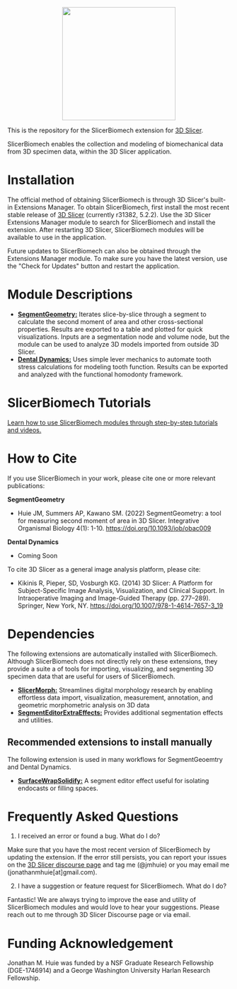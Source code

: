 <p align="center">
  <img src="https://raw.githubusercontent.com/jmhuie/SlicerBiomech/main/SlicerBiomech_git.png" width="256" height="256">
</p>


This is the repository for the SlicerBiomech extension for <a href="https://slicer.org/" target ="_blank">3D Slicer</a>.

SlicerBiomech enables the collection and modeling of biomechanical data from 3D specimen data, within the 3D Slicer application. 


# Installation

The official method of obtaining SlicerBiomech is through 3D Slicer's built-in Extensions Manager. To obtain SlicerBiomech, first install the most recent stable release of <a href="https://download.slicer.org/" target ="_blank">3D Slicer</a> (currently r31382, 5.2.2). 
Use the 3D Slicer Extensions Manager module to search for SlicerBiomech and install the extension. After restarting 3D Slicer, SlicerBiomech modules will be available to use in the application. 

Future updates to SlicerBiomech can also be obtained through the Extensions Manager module. To make sure you have the latest version, use the "Check for Updates" button and restart the application.


# Module Descriptions

* [**SegmentGeometry:**](https://github.com/jmhuie/SlicerBiomech/tree/main/Docs/SegmentGeometry) Iterates slice-by-slice through a segment to calculate the second moment of area and other cross-sectional properties. Results are exported to a table and plotted for quick visualizations. Inputs are a segmentation node and volume node, but the module can be used to analyze 3D models imported from outside 3D Slicer.
* [**Dental Dynamics:**](https://github.com/jmhuie/SlicerBiomech/tree/main/Docs/DentalDynamics) Uses simple lever mechanics to automate tooth stress calculations for modeling tooth function. Results can be exported and analyzed with the functional homodonty framework.

# SlicerBiomech Tutorials
[Learn how to use SlicerBiomech modules through step-by-step tutorials and videos.](https://github.com/jmhuie/SlicerBiomech/tree/main/Tutorials)

# How to Cite

If you use SlicerBiomech in your work, please cite one or more relevant publications:

**SegmentGeometry**
* Huie JM, Summers AP, Kawano SM. (2022) SegmentGeometry: a tool for measuring second moment of area in 3D Slicer. Integrative Organismal Biology 4(1): 1-10.  https://doi.org/10.1093/iob/obac009

**Dental Dynamics**
* Coming Soon

To cite 3D Slicer as a general image analysis platform, please cite: 
* Kikinis R, Pieper, SD, Vosburgh KG. (2014) 3D Slicer: A Platform for Subject-Specific Image Analysis, Visualization, and Clinical Support. In Intraoperative Imaging and Image-Guided Therapy (pp. 277–289). Springer, New York, NY. https://doi.org/10.1007/978-1-4614-7657-3_19

# Dependencies
The following extensions are automatically installed with SlicerBiomech. Although SlicerBiomech does not directly rely on these extensions, they provide a suite a of tools for importing, visualizing, and segmenting 3D specimen data that are useful for users of SlicerBiomech.
* [**SlicerMorph:**](https://github.com/SlicerMorph/SlicerMorph) Streamlines digital morphology research by enabling effortless data import, visualization, measurement, annotation, and geometric morphometric analysis on 3D data
* [**SegmentEditorExtraEffects:**](https://github.com/lassoan/SlicerSegmentEditorExtraEffects) Provides additional segmentation effects and utilities.

## Recommended extensions to install manually
The following extension is used in many workflows for SegmentGeoemtry and Dental Dynamics.
* [**SurfaceWrapSolidify:**](https://github.com/sebastianandress/Slicer-SurfaceWrapSolidify) A segment editor effect useful for isolating endocasts or filling spaces.

# Frequently Asked Questions

1. I received an error or found a bug. What do I do?

Make sure that you have the most recent version of SlicerBiomech by updating the extension. If the error still persists, you can report your issues on the <a href="https://discourse.slicer.org/" target ="_blank">3D Slicer discourse page</a> and tag me (@jmhuie) or you may email me (jonathanmhuie[at]gmail.com). 

2. I have a suggestion or feature request for SlicerBiomech. What do I do?

Fantastic! We are always trying to improve the ease and utility of SlicerBiomech modules and would love to hear your suggestions. Please reach out to me through 3D Slicer Discourse page or via email.

# Funding Acknowledgement

Jonathan M. Huie was funded by a NSF Graduate Research Fellowship (DGE-1746914) and a George Washington University Harlan Research Fellowship.

